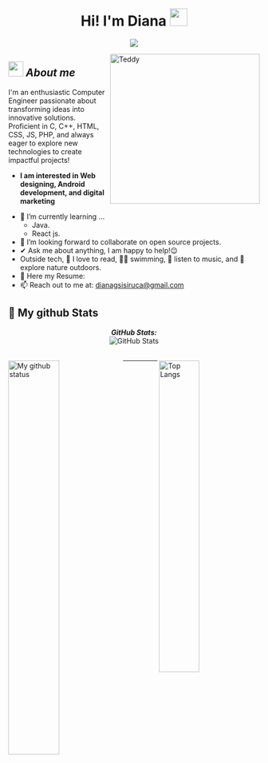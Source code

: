 <h1 align="center">Hi! I'm Diana <img src="https://media.giphy.com/media/hvRJCLFzcasrR4ia7z/giphy.gif" width="35"></h1>
<p align="center">
  <a href="https://github.com/DenverCoder1/readme-typing-svg">
    <img src="https://readme-typing-svg.herokuapp.com?font=Time+New+Roman&color=%238A2BE2&size=25&center=true&vCenter=true&width=600&height=100&lines=Computer+Engineer;Always+learning+new+things!">
  </a>
</p>

<img align="right" width=300px alt="Teddy" src="https://c.tenor.com/GN73MKBawZYAAAAi/busy-cute.gif" />

## <img src="https://media.giphy.com/media/ObNTw8Uzwy6KQ/giphy.gif" width="30px">&nbsp;***About me***

I'm an enthusiastic Computer Engineer passionate about transforming ideas into innovative solutions. Proficient in C, C++, HTML, CSS, JS, PHP, and always eager to explore new technologies to create impactful projects!

* **I am interested in Web designing, Android development, and digital marketing**
- 🌱 I’m currently learning ...
  - Java.
  - React js.
- 👯 I’m looking forward to collaborate on open source projects.
- ✔ Ask me about anything, I am happy to help!😉<br>
- Outside tech, 📖 I love to read, 🏊‍♀️ swimming, 🎵 listen to music, and 🌴 explore nature outdoors.
- 📜 Here my Resume: 
- 📫 Reach out to me at: <a href="---">dianagsisiruca@gmail.com</a>

<h2>👀 My github Stats</h2>

<div>
  <p align="center">
  <b><em>GitHub Stats:</em></b> <br/>
    <img src="https://github-readme-streak-stats.herokuapp.com/?user=DiaSisi" alt="GitHub Stats" /> <br/><br/>
</div>

<img alt="My github status" align="left" width="45%" src="https://github-readme-stats.vercel.app/api?username=DiaSisi&show_icons=true&include_all_commits=true"/>
<img alt="Top Langs" align="right" width="40%" src="https://github-readme-stats.vercel.app/api/top-langs/?username=DiaSisi&layout=compact"/>

---------------------------------------------------------------------------------------------------------------------
